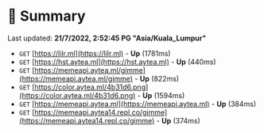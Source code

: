 # 📖 Summary
Last updated: **21/7/2022, 2:52:45 PG "Asia/Kuala_Lumpur"**

- `GET` [https://lilr.ml](https://lilr.ml) - **Up** (1781ms)
- `GET` [https://hst.aytea.ml](https://hst.aytea.ml) - **Up** (440ms)
- `GET` [https://memeapi.aytea.ml/gimme](https://memeapi.aytea.ml/gimme) - **Up** (822ms)
- `GET` [https://color.aytea.ml/4b31d6.png](https://color.aytea.ml/4b31d6.png) - **Up** (1594ms)
- `GET` [https://memeapi.aytea.ml](https://memeapi.aytea.ml) - **Up** (384ms)
- `GET` [https://memeapi.aytea14.repl.co/gimme](https://memeapi.aytea14.repl.co/gimme) - **Up** (374ms)

